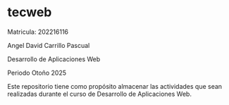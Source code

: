 # tecweb

Matricula: 202216116

Angel David Carrillo Pascual

Desarrollo de Aplicaciones Web

Periodo Otoño 2025

Este repositorio tiene como propósito almacenar las 
actividades que sean realizadas durante el curso de 
Desarrollo de Aplicaciones Web.